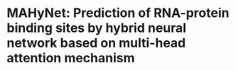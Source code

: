 # MAHyNet: Prediction of RNA-protein binding sites by hybrid neural network based on multi-head attention mechanism

